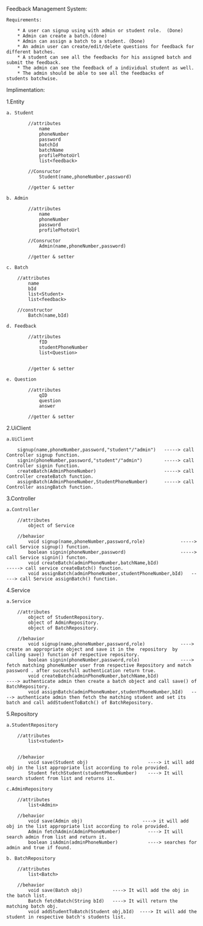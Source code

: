 Feedback Management System:

    Requirements:

        * A user can signup using with admin or student role.  (Done)
        * Admin can create a batch.(done)
        * Admin can assign a batch to a student. (Done)
        * An admin user can create/edit/delete questions for feedback for different batches.
        * A student can see all the feedbacks for his assigned batch and submit the feedback.
        * The admin can see the feedback of a individual student as well.
        * The admin should be able to see all the feedbacks of students batchwise.


Implimentation:

1.Entity

    a. Student

            //attributes
                name
                phoneNumber
                password
                batchId
                batchName
                profilePhotoUrl
                list<feedback>

            //Consructor
                Student(name,phoneNumber,password)

            //getter & setter

    b. Admin

            //attributes
                name
                phoneNumber
                password
                profilePhotoUrl

            //Consructor
                Admin(name,phoneNumber,password)

            //getter & setter
    
    c. Batch

        //attributes
            name
            bId
            list<Student>
            list<feedback>

        //constructor
            Batch(name,bId)

    d. Feedback

            //attributes
                fID
                studentPhoneNumber
                list<Question>


            //getter & setter

    e. Question

            //attributes
                qID
                question
                answer

            //getter & setter
                
2.UiClient

    a.UiClient

        signup(name,phoneNumber,password,"student"/"admin")   -----> call Controller signup function.
        signin(phoneNumber,password,"student"/"admin")        -----> call Controller signin function.
        createBatch(AdminPhoneNumber)                         -----> call Controller createBatch function.
        assignBatch(AdminPhoneNumber,StudentPhoneNumber)      -----> call Controller assingBatch function.




3.Controller

    a.Controller

        //attributes
            object of Service
            
        //behavior
            void signup(name,phoneNumber,password,role)             -----> call Service signup() function.
            boolean signin(phoneNumber,password)                    -----> call Service signin() functon.
            void createBatch(adminPhoneNumber,batchName,bId)                      -----> call service createBatch() function.
            void assignBatch(adminPhoneNumber,studentPhoneNumber,bId)   -----> call Service assignBatch() function.

4.Service

    a.Service

        //attributes
            object of StudentRepository.
            object of AdminRepository.
            object of BatchRepository.

        //behavior
            void signup(name,phoneNumber,password,role)             ----> create an appropriate object and save it in the  repository  by calling save() function of respective repository.
            boolean signin(phoneNumber,password,role)               ----> fetch matching phoneNumber user from respective Repository and match password . after succesfull authentication return true.
            void createBatch(adminPhoneNumber,batchName,bId)                      ----> authenticate admin then create a batch object and call save() of BatchRepository.
            void assignBatch(adminPhoneNumber,studentPhoneNumber,bId)   ----> authenticate admin then fetch the matching student and set its batch and call addStudentToBatch() of BatchRepository.

           

5.Repository

    a.StudentRepository

        //attributes
            list<student>
            

        //behavior
            void save(Student obj)                      ----> it will add obj in the list appropriate list according to role provided.
            Student fetchStudent(studentPhoneNumber)    ----> It will search student from list and returns it.
    
    c.AdminRepository

        //attributes
            list<Admin>

        //behavior
            void save(Admin obj)                      ----> it will add obj in the list appropriate list according to role provided.
            Admin fetchAdmin(AdminPhoneNumber)          ----> It will search admin from list and return it.
            boolean isAdmin(adminPhoneNumber)           ----> searches for admin and true if found.

    b. BatchRepository

        //attributes
            list<Batch>

        //behavior 
            void save(Batch obj)           ----> It will add the obj in the batch list.
            Batch fetchBatch(String bId)   ----> It will return the matching batch obj.
            void addStudentToBatch(Student obj,bId)  ----> It will add the student in respective batch's students list.

    
    